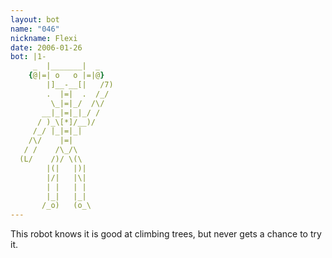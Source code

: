 ```yaml
---
layout: bot
name: "046"
nickname: Flexi
date: 2006-01-26
bot: |1-
     _  |_______|  _   
    {@|=| o   o |=|@}  
        |]__-__[|   /7)
        .  |=|  .  /_/ 
         \_|=|_/  /\/  
       __|_|=|_|_/ /   
      / )_\[*]/__)/    
     /_/ |_|=|_|       
    /\/    |=|         
   / /    /\_/\        
  (L/    /)/ \(\       
        |(|   |)|      
        |/|   |\|      
        | |   | |      
        |_|   |_|      
       /_o)   (o_\     
---
```

This robot knows it is good at climbing trees, but never gets a chance to try it.